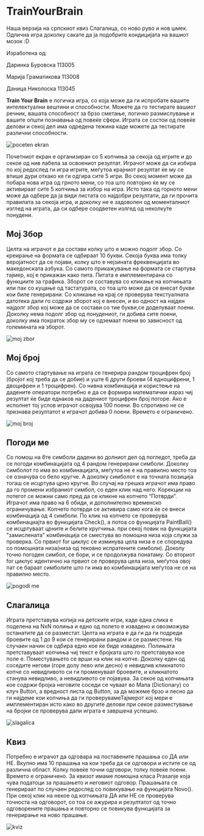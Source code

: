 TrainYourBrain
==============

Наша верзија на српскиот квиз Слагалица, со ново руво и нов шмек. Одлична игра доколку сакате да ја подобрите кондицијата на вашиот мозок :D

Изработена од:

Даринка Буровска 113005

Марија Граматикова 113008

Даница Николоска 113045


**Train Your Brain** е логичка игра, со која може да ги испробате вашите интелектуални вештини и способности.  Можете да го тестирате вашиот речник, вашата способност за брзо сметање, логичко размислување и вашите општи познавања од повеќе сфери. Играта се состои од повеќе делови и секој дел има одредена тежина каде можете да тестирате различни способности. 

![poceten ekran](http://i.imgur.com/NVgIcPK.png)

Почетниот екран е организиран со 5 копчиња за секоја од игрите и до секое од нив лабела за освоениот резултат. Играчот може да си избира по кој редослед ги игра игрите, меѓутоа крајниот резултат ќе му се впише дури откако ке ги одгира сите 5 игри. Во секој момент може да побара нова игра од грното мени, со тоа што повторно ќе му се активираат сите 5 копчиња за избор на игра. Исто така од горното мени може да одбере да ја види листата со најдобри резултати, да ги прочита правилата за секоја игра, и доколку не е задоволен од моменталниот изглед на играта, да си одбере соодветен излгед од неколкуте понудени.


## Мој Збор
Целта на играчот е да состави колку што е можно подолг збор. Со креирање на формата се одбираат 10 букви. Секоја буква има толку веројатност да се појави, колку што е нејзината фреквенцијата во македонската азбука. Со самото прикажување на формата се стартува тајмер, кој е прикажан како пита. Питата е имплементирана со функциите за графика. Зборот се составува со кликање на копчињата или пак со куцање од тастатурата, со тоа што може да се внесат букви кои биле генерирани. Со кликање на крај се проверува текстуалната датотека дали го содржи зборот кој е внесен, и во одност на најден најдолг збор кој може да се состави со тие букви,се доделуваат поени.  Доколку нема подолг збор од понудениот, ги добива сите поени, доколку има пократок збор му се  одземаат поени во зависност од големината на зборот. 

![moj zbor](http://i.imgur.com/0Am6Ddp.png)

## Мој број
Со самото стартување на играта се генерира рандом троцифрен број (бројот кој треба да се добие) и уште 6 други броеви (4 едноцифрени, 1 двоцифрен и 1 троцифрен). Со нивна комбинација и користење на дадените оператори потребно е да се формира математички израз чиј резултат ќе биде еднаков на дадениот троцифрен број погоре. Ако е исполнет тој услов играчот освојува 100 поени. Во спротивно не се признава резултатот и играчот добива 0 поени. Времето е ограничено. 

![moj broj](http://i.imgur.com/otXjBm8.png)


## Погоди ме


Со помош на 6те симболи дадени во долниот дел од погледот, треба да се погоди комбинацијата од 4 рандом генерирани симболи. Доколку симболот го има во комбинацијата, меѓутоа не е на правилно место тоа се означува со бело кругче. А доколку симболот е на точната позиција тогаш се исцртува црно кругче. Во случај на грешка играчот има право да го промени избраниот симбол, со еден клик над него. Корекции на потегот се можни само пред да се кликне на копчето “Потврди”. Играчот има право на 6 обиди, и дополнително временско ограничување. 
Копчето потврди се активира само кога ќе се внеси комбинација од 4 симболи. По клик на копчето се проверува комбинациајта во функцијата Check(), а потоа со функцијата PaintBall() се исцртуваат црните и белите кругчиња. при секој повик на функцијата "замислената" комбинација се сместува во помошна низа која служи за проверка. Со првиот for циклус се изминува цела низа е се споредува со помошната низа(низа од тековно испратените симболи). Доколу точно погоден симбол, се бори, и се продолжува понатаму. Со вториот for циклус идентично на првиот се проверува цела низа, меѓутоа овој пат се бараат симболите што ги има во комбинацијата меѓутоа не се на правилно место. 

![pogodi me](http://i.imgur.com/jCCIlIt.png)

## Слагалица

Играта претставува копија на детските игри, каде една слика е поделена на NxN полиња и едно од полето е извадено и овозможува останатите да се разместат. Целта на играта е да ги да ги подреди броевите од 1 до 9 кои се генерирани рандом и се  разместени. На случаен начин се одбира едно кое ќе биде извадено. Полињата претставуваат копчиња чиј текст е бројката што го претставува кое поле е. Поместувањето се врши на клик на копче. Доколку еден од соседите негови (горе долу лево или десно) е невидлив кликнатото копче со невидливото си ги променуваат броевите, и кликнатото станува невидливо, а невидливото се појавува. За секое од копчињата кое содржи бројка неговите соседи се чуваат во Мапа (Dictionary) со клуч Button,  а вредност листа од Button, за да можеме брзо и лесно да ги најдеме кои копчиња да ги проверувамеТајмерот кој мери е имплементиран исто како во другите делови при секое разместување на бројки се проверува дали играта е завршена успешно. 

![slagalica](http://i.imgur.com/DoG7c3L.png)

## Квиз
Потребно е играчот да одговара на поставените прашања со ДА или НЕ. Вкупно има 10 прашања на кои треба да се одговори и истите се од различна област. Колку повеќе точни одговори, толку повеќе поени. Времето е ограничено.
За квизот имаме помошна класа Prasanje која чува податоци за прашањето и неговиот одговор. Прашањата се генерираат по случаен редослед со повикување на функцијата Novo(). При секој клик на некое од копчињата ДА или НЕ се проверува точноста на одговорот, со тоа се ажурира и резултатот од точно одговорените прашања и повторно се повикува функцијата за генерирање на ново прашање. 

![kviz](http://i.imgur.com/k6Stc3b.png)



